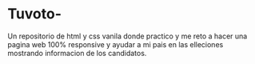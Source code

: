 # Tuvoto-
Un repositorio de html y css vanila donde practico y me reto a hacer una pagina web 100% responsive y ayudar a mi pais en las elleciones mostrando informacion de los candidatos.
